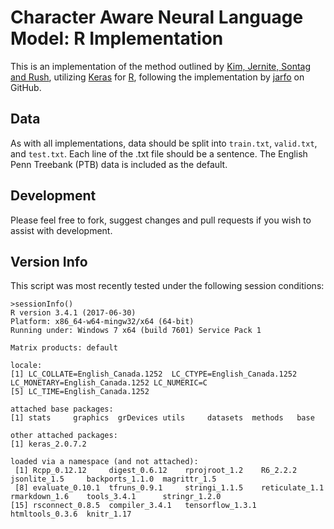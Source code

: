 # Character Aware Neural Language Model: R Implementation #

This is an implementation of the method outlined by [Kim, Jernite, Sontag and Rush](https://arxiv.org/abs/1508.06615), utilizing [Keras](keras.io) for [R](https://rstudio.github.io/keras/), following the implementation by [jarfo](https://github.com/jarfo/kchar) on GitHub. 

## Data ## 
As with all implementations, data should be split into `train.txt`, `valid.txt`, and `test.txt`. Each line of the .txt file should be a sentence. The English Penn Treebank (PTB) data is included as the default. 

## Development ## 
Please feel free to fork, suggest changes and pull requests if you wish to assist with development. 

## Version Info ## 

This script was most recently tested under the following session conditions:

```
>sessionInfo()
R version 3.4.1 (2017-06-30)
Platform: x86_64-w64-mingw32/x64 (64-bit)
Running under: Windows 7 x64 (build 7601) Service Pack 1

Matrix products: default

locale:
[1] LC_COLLATE=English_Canada.1252  LC_CTYPE=English_Canada.1252    LC_MONETARY=English_Canada.1252 LC_NUMERIC=C                   
[5] LC_TIME=English_Canada.1252    

attached base packages:
[1] stats     graphics  grDevices utils     datasets  methods   base     

other attached packages:
[1] keras_2.0.7.2

loaded via a namespace (and not attached):
 [1] Rcpp_0.12.12     digest_0.6.12    rprojroot_1.2    R6_2.2.2         jsonlite_1.5     backports_1.1.0  magrittr_1.5    
 [8] evaluate_0.10.1  tfruns_0.9.1     stringi_1.1.5    reticulate_1.1   rmarkdown_1.6    tools_3.4.1      stringr_1.2.0   
[15] rsconnect_0.8.5  compiler_3.4.1   tensorflow_1.3.1 htmltools_0.3.6  knitr_1.17  
```

